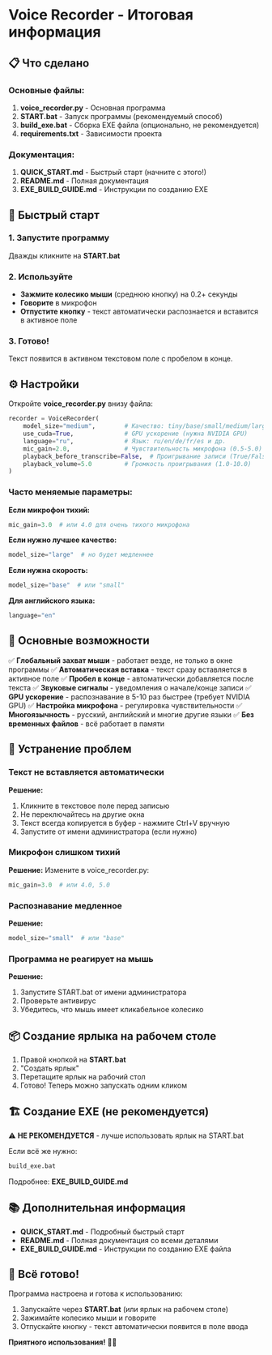 # Voice Recorder - Итоговая информация

## 📋 Что сделано

### Основные файлы:
1. **voice_recorder.py** - Основная программа
2. **START.bat** - Запуск программы (рекомендуемый способ)
3. **build_exe.bat** - Сборка EXE файла (опционально, не рекомендуется)
4. **requirements.txt** - Зависимости проекта

### Документация:
1. **QUICK_START.md** - Быстрый старт (начните с этого!)
2. **README.md** - Полная документация
3. **EXE_BUILD_GUIDE.md** - Инструкции по созданию EXE

## 🚀 Быстрый старт

### 1. Запустите программу
Дважды кликните на **START.bat**

### 2. Используйте
- **Зажмите колесико мыши** (среднюю кнопку) на 0.2+ секунды
- **Говорите** в микрофон
- **Отпустите кнопку** - текст автоматически распознается и вставится в активное поле

### 3. Готово!
Текст появится в активном текстовом поле с пробелом в конце.

## ⚙️ Настройки

Откройте **voice_recorder.py** внизу файла:

```python
recorder = VoiceRecorder(
    model_size="medium",        # Качество: tiny/base/small/medium/large
    use_cuda=True,              # GPU ускорение (нужна NVIDIA GPU)
    language="ru",              # Язык: ru/en/de/fr/es и др.
    mic_gain=2.0,               # Чувствительность микрофона (0.5-5.0)
    playback_before_transcribe=False,  # Проигрывание записи (True/False)
    playback_volume=5.0         # Громкость проигрывания (1.0-10.0)
)
```

### Часто меняемые параметры:

**Если микрофон тихий:**
```python
mic_gain=3.0  # или 4.0 для очень тихого микрофона
```

**Если нужно лучшее качество:**
```python
model_size="large"  # но будет медленнее
```

**Если нужна скорость:**
```python
model_size="base"  # или "small"
```

**Для английского языка:**
```python
language="en"
```

## 🎯 Основные возможности

✅ **Глобальный захват мыши** - работает везде, не только в окне программы
✅ **Автоматическая вставка** - текст сразу вставляется в активное поле
✅ **Пробел в конце** - автоматически добавляется после текста
✅ **Звуковые сигналы** - уведомления о начале/конце записи
✅ **GPU ускорение** - распознавание в 5-10 раз быстрее (требует NVIDIA GPU)
✅ **Настройка микрофона** - регулировка чувствительности
✅ **Многоязычность** - русский, английский и многие другие языки
✅ **Без временных файлов** - всё работает в памяти

## 🔧 Устранение проблем

### Текст не вставляется автоматически
**Решение:**
1. Кликните в текстовое поле перед записью
2. Не переключайтесь на другие окна
3. Текст всегда копируется в буфер - нажмите Ctrl+V вручную
4. Запустите от имени администратора (если нужно)

### Микрофон слишком тихий
**Решение:**
Измените в voice_recorder.py:
```python
mic_gain=3.0  # или 4.0, 5.0
```

### Распознавание медленное
**Решение:**
```python
model_size="small"  # или "base"
```

### Программа не реагирует на мышь
**Решение:**
1. Запустите START.bat от имени администратора
2. Проверьте антивирус
3. Убедитесь, что мышь имеет кликабельное колесико

## 📦 Создание ярлыка на рабочем столе

1. Правой кнопкой на **START.bat**
2. "Создать ярлык"
3. Перетащите ярлык на рабочий стол
4. Готово! Теперь можно запускать одним кликом

## 🏗️ Создание EXE (не рекомендуется)

⚠️ **НЕ РЕКОМЕНДУЕТСЯ** - лучше использовать ярлык на START.bat

Если всё же нужно:
```bash
build_exe.bat
```

Подробнее: **EXE_BUILD_GUIDE.md**

## 📚 Дополнительная информация

- **QUICK_START.md** - Подробный быстрый старт
- **README.md** - Полная документация со всеми деталями
- **EXE_BUILD_GUIDE.md** - Инструкции по созданию EXE файла

## 🎉 Всё готово!

Программа настроена и готова к использованию:
1. Запускайте через **START.bat** (или ярлык на рабочем столе)
2. Зажимайте колесико мыши и говорите
3. Отпускайте кнопку - текст автоматически появится в поле ввода

**Приятного использования!** 🎤✨
